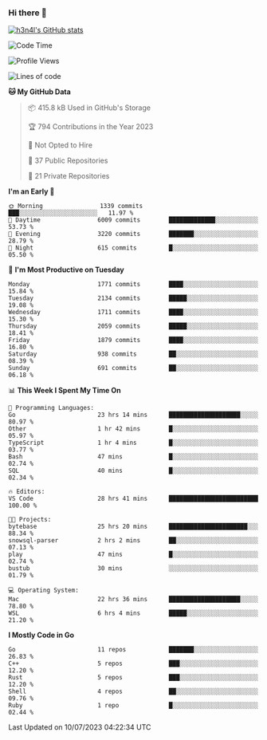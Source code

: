 ### Hi there 👋

[![h3n4l's GitHub stats](https://github-readme-stats.vercel.app/api?username=h3n4l&count_private=true&show_icons=true&theme=radical)](https://github.com/h3n4l/github-readme-stats)

<!--START_SECTION:waka-->
![Code Time](http://img.shields.io/badge/Code%20Time-1%2C399%20hrs%2043%20mins-blue)

![Profile Views](http://img.shields.io/badge/Profile%20Views-0-blue)

![Lines of code](https://img.shields.io/badge/From%20Hello%20World%20I%27ve%20Written-2.5%20million%20lines%20of%20code-blue)

**🐱 My GitHub Data** 

> 📦 415.8 kB Used in GitHub's Storage 
 > 
> 🏆 794 Contributions in the Year 2023
 > 
> 🚫 Not Opted to Hire
 > 
> 📜 37 Public Repositories 
 > 
> 🔑 21 Private Repositories 
 > 
**I'm an Early 🐤** 

```text
🌞 Morning                1339 commits        ███░░░░░░░░░░░░░░░░░░░░░░   11.97 % 
🌆 Daytime                6009 commits        █████████████░░░░░░░░░░░░   53.73 % 
🌃 Evening                3220 commits        ███████░░░░░░░░░░░░░░░░░░   28.79 % 
🌙 Night                  615 commits         █░░░░░░░░░░░░░░░░░░░░░░░░   05.50 % 
```
📅 **I'm Most Productive on Tuesday** 

```text
Monday                   1771 commits        ████░░░░░░░░░░░░░░░░░░░░░   15.84 % 
Tuesday                  2134 commits        █████░░░░░░░░░░░░░░░░░░░░   19.08 % 
Wednesday                1711 commits        ████░░░░░░░░░░░░░░░░░░░░░   15.30 % 
Thursday                 2059 commits        █████░░░░░░░░░░░░░░░░░░░░   18.41 % 
Friday                   1879 commits        ████░░░░░░░░░░░░░░░░░░░░░   16.80 % 
Saturday                 938 commits         ██░░░░░░░░░░░░░░░░░░░░░░░   08.39 % 
Sunday                   691 commits         ██░░░░░░░░░░░░░░░░░░░░░░░   06.18 % 
```


📊 **This Week I Spent My Time On** 

```text
💬 Programming Languages: 
Go                       23 hrs 14 mins      ████████████████████░░░░░   80.97 % 
Other                    1 hr 42 mins        █░░░░░░░░░░░░░░░░░░░░░░░░   05.97 % 
TypeScript               1 hr 4 mins         █░░░░░░░░░░░░░░░░░░░░░░░░   03.77 % 
Bash                     47 mins             █░░░░░░░░░░░░░░░░░░░░░░░░   02.74 % 
SQL                      40 mins             █░░░░░░░░░░░░░░░░░░░░░░░░   02.34 % 

🔥 Editors: 
VS Code                  28 hrs 41 mins      █████████████████████████   100.00 % 

🐱‍💻 Projects: 
bytebase                 25 hrs 20 mins      ██████████████████████░░░   88.34 % 
snowsql-parser           2 hrs 2 mins        ██░░░░░░░░░░░░░░░░░░░░░░░   07.13 % 
play                     47 mins             █░░░░░░░░░░░░░░░░░░░░░░░░   02.74 % 
bustub                   30 mins             ░░░░░░░░░░░░░░░░░░░░░░░░░   01.79 % 

💻 Operating System: 
Mac                      22 hrs 36 mins      ████████████████████░░░░░   78.80 % 
WSL                      6 hrs 4 mins        █████░░░░░░░░░░░░░░░░░░░░   21.20 % 
```

**I Mostly Code in Go** 

```text
Go                       11 repos            ███████░░░░░░░░░░░░░░░░░░   26.83 % 
C++                      5 repos             ███░░░░░░░░░░░░░░░░░░░░░░   12.20 % 
Rust                     5 repos             ███░░░░░░░░░░░░░░░░░░░░░░   12.20 % 
Shell                    4 repos             ██░░░░░░░░░░░░░░░░░░░░░░░   09.76 % 
Ruby                     1 repo              █░░░░░░░░░░░░░░░░░░░░░░░░   02.44 % 
```




 Last Updated on 10/07/2023 04:22:34 UTC
<!--END_SECTION:waka-->


